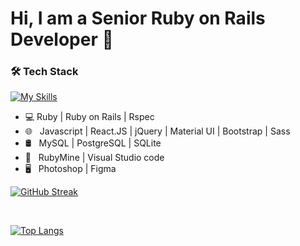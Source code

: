 <h1>Hi, I am a Senior Ruby on Rails Developer 👋</h1>

<h3>🛠 Tech Stack</h3>

[![My Skills](https://skills.thijs.gg/icons?i=ruby,rails,redis,react,redux,graphql,mysql,postgres,sqlite,mongodb,aws,heroku,docker,kubernetes,jenkins,js,ts,regex,jquery,html,css,sass,tailwind,bootstrap,git,github,gitlab,postman,figma,ps,linux,vscode&theme=light)](https://skills.thijs.gg)

- 💻 Ruby | Ruby on Rails | Rspec  
- 🌐 &nbsp; Javascript | React.JS | jQuery | Material UI | Bootstrap | Sass 
- 🛢 &nbsp; MySQL | PostgreSQL | SQLite
- 🔧 &nbsp; RubyMine | Visual Studio code
- 🖥 &nbsp; Photoshop | Figma


[![GitHub Streak](https://github-readme-streak-stats.herokuapp.com?user=eedevstar&theme=submarine-flowers&border_radius=5&fire=DD701B)](https://git.io/streak-stats)

</br>

[![Top Langs](https://github-readme-stats.vercel.app/api/top-langs/?username=eedevstar&text_color=daf7dc&bg_color=151515)](https://github.com/eedevstar/github-readme-stats)

